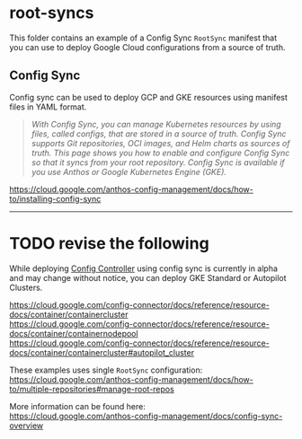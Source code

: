 # root-syncs

This folder contains an example of a Config Sync `RootSync` manifest that you can use to deploy Google Cloud configurations from a source of truth.

## Config Sync

Config sync can be used to deploy GCP and GKE resources using manifest files in YAML format.

> *With Config Sync, you can manage Kubernetes resources by using files, called configs, that are stored in a source of truth. Config Sync supports Git repositories, OCI images, and Helm charts as sources of truth. This page shows you how to enable and configure Config Sync so that it syncs from your root repository. Config Sync is available if you use Anthos or Google Kubernetes Engine (GKE).*

https://cloud.google.com/anthos-config-management/docs/how-to/installing-config-sync

---


# TODO revise the following
While deploying [Config Controller](https://cloud.google.com/config-connector/docs/reference/resource-docs/configcontroller/configcontrollerinstance) using config sync is currently in alpha and may change without notice, you can deploy GKE Standard or Autopilot Clusters.

https://cloud.google.com/config-connector/docs/reference/resource-docs/container/containercluster
<br>https://cloud.google.com/config-connector/docs/reference/resource-docs/container/containernodepool
<br>https://cloud.google.com/config-connector/docs/reference/resource-docs/container/containercluster#autopilot_cluster

These examples uses single `RootSync` configuration:
<br>https://cloud.google.com/anthos-config-management/docs/how-to/multiple-repositories#manage-root-repos

More information can be found here:
<br>https://cloud.google.com/anthos-config-management/docs/config-sync-overview

